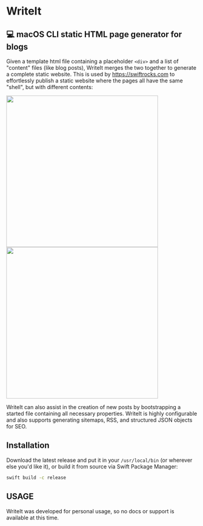 # WriteIt
## 💻 macOS CLI static HTML page generator for blogs

Given a template html file containing a placeholder `<div>` and a list of "content" files (like blog posts), WriteIt merges the two together to generate a complete static website. This is used by https://swiftrocks.com to effortlessly publish a static website where the pages all have the same "shell", but with different contents:

<img src="https://i.imgur.com/UiNjggR.png" width=400>
<img src="https://i.imgur.com/DzWE9kz.png" width=400>

WriteIt can also assist in the creation of new posts by bootstrapping a started file containing all necessary properties. WriteIt is highly configurable and also supports generating sitemaps, RSS, and structured JSON objects for SEO.

## Installation

Download the latest release and put it in your `/usr/local/bin` (or wherever else you'd like it), or build it from source via Swift Package Manager:

```bash
swift build -c release
```

## USAGE

WriteIt was developed for personal usage, so no docs or support is available at this time.
